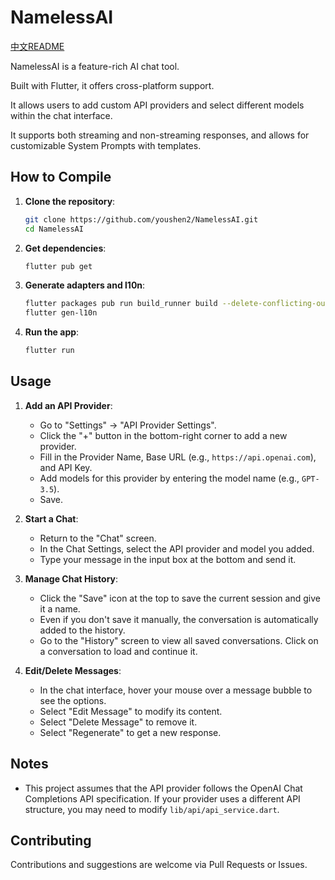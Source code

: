 # NamelessAI

[中文README](README_CN.md)

NamelessAI is a feature-rich AI chat tool.

Built with Flutter, it offers cross-platform support.

It allows users to add custom API providers and select different models within the chat interface.

It supports both streaming and non-streaming responses, and allows for customizable System Prompts with templates.

## How to Compile

1.  **Clone the repository**:
    ```bash
    git clone https://github.com/youshen2/NamelessAI.git
    cd NamelessAI
    ```

2.  **Get dependencies**:
    ```bash
    flutter pub get
    ```

3.  **Generate adapters and l10n**:
    ```bash
    flutter packages pub run build_runner build --delete-conflicting-outputs
    flutter gen-l10n
    ```

4.  **Run the app**:
    ```bash
    flutter run
    ```

## Usage

1.  **Add an API Provider**:
    *   Go to "Settings" -> "API Provider Settings".
    *   Click the "+" button in the bottom-right corner to add a new provider.
    *   Fill in the Provider Name, Base URL (e.g., `https://api.openai.com`), and API Key.
    *   Add models for this provider by entering the model name (e.g., `GPT-3.5`).
    *   Save.

2.  **Start a Chat**:
    *   Return to the "Chat" screen.
    *   In the Chat Settings, select the API provider and model you added.
    *   Type your message in the input box at the bottom and send it.

3.  **Manage Chat History**:
    *   Click the "Save" icon at the top to save the current session and give it a name.
    *   Even if you don't save it manually, the conversation is automatically added to the history.
    *   Go to the "History" screen to view all saved conversations. Click on a conversation to load and continue it.

4.  **Edit/Delete Messages**:
    *   In the chat interface, hover your mouse over a message bubble to see the options.
    *   Select "Edit Message" to modify its content.
    *   Select "Delete Message" to remove it.
    *   Select "Regenerate" to get a new response.

## Notes

*   This project assumes that the API provider follows the OpenAI Chat Completions API specification. If your provider uses a different API structure, you may need to modify `lib/api/api_service.dart`.

## Contributing

Contributions and suggestions are welcome via Pull Requests or Issues.